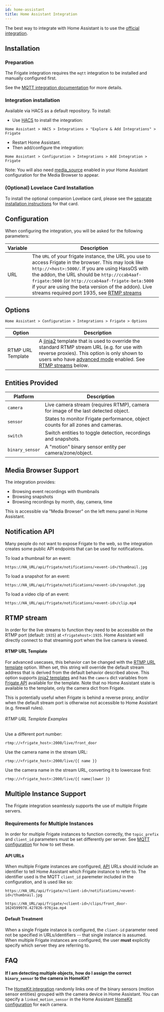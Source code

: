 ```yaml
---
id: home-assistant
title: Home Assistant Integration
---
```


The best way to integrate with Home Assistant is to use the [official integration](https://github.com/blakeblackshear/frigate-hass-integration).

## Installation

### Preparation

The Frigate integration requires the `mqtt` integration to be installed and
manually configured first.

See the [MQTT integration
documentation](https://www.home-assistant.io/integrations/mqtt/) for more
details.

### Integration installation

Available via HACS as a default repository. To install:

- Use [HACS](https://hacs.xyz/) to install the integration:

```
Home Assistant > HACS > Integrations > "Explore & Add Integrations" > Frigate
```

- Restart Home Assistant.
- Then add/configure the integration:

```
Home Assistant > Configuration > Integrations > Add Integration > Frigate
```

Note: You will also need
[media_source](https://www.home-assistant.io/integrations/media_source/) enabled
in your Home Assistant configuration for the Media Browser to appear.

### (Optional) Lovelace Card Installation

To install the optional companion Lovelace card, please see the [separate
installation instructions](https://github.com/dermotduffy/frigate-hass-card) for
that card.

## Configuration

When configuring the integration, you will be asked for the following parameters:

| Variable | Description                                                                                                                                                                                                                                                                                                                                                                      |
| -------- | -------------------------------------------------------------------------------------------------------------------------------------------------------------------------------------------------------------------------------------------------------------------------------------------------------------------------------------------------------------------------------- |
| URL      | The `URL` of your frigate instance, the URL you use to access Frigate in the browser. This may look like `http://<host>:5000/`. If you are using HassOS with the addon, the URL should be `http://ccab4aaf-frigate:5000` (or `http://ccab4aaf-frigate-beta:5000` if your are using the beta version of the addon). Live streams required port 1935, see [RTMP streams](#streams) |

<a name="options"></a>

## Options

```
Home Assistant > Configuration > Integrations > Frigate > Options
```

| Option            | Description                                                                                                                                                                                                                                                                                                                          |
| ----------------- | ------------------------------------------------------------------------------------------------------------------------------------------------------------------------------------------------------------------------------------------------------------------------------------------------------------------------------------ |
| RTMP URL Template | A [jinja2](https://jinja.palletsprojects.com/) template that is used to override the standard RTMP stream URL (e.g. for use with reverse proxies). This option is only shown to users who have [advanced mode](https://www.home-assistant.io/blog/2019/07/17/release-96/#advanced-mode) enabled. See [RTMP streams](#streams) below. |

## Entities Provided

| Platform        | Description                                                                       |
| --------------- | --------------------------------------------------------------------------------- |
| `camera`        | Live camera stream (requires RTMP), camera for image of the last detected object. |
| `sensor`        | States to monitor Frigate performance, object counts for all zones and cameras.   |
| `switch`        | Switch entities to toggle detection, recordings and snapshots.                    |
| `binary_sensor` | A "motion" binary sensor entity per camera/zone/object.                           |

## Media Browser Support

The integration provides:

- Browsing event recordings with thumbnails
- Browsing snapshots
- Browsing recordings by month, day, camera, time

This is accessible via "Media Browser" on the left menu panel in Home Assistant.

<a name="api"></a>

## Notification API

Many people do not want to expose Frigate to the web, so the integration creates some public API endpoints that can be used for notifications.

To load a thumbnail for an event:

```
https://HA_URL/api/frigate/notifications/<event-id>/thumbnail.jpg
```

To load a snapshot for an event:

```
https://HA_URL/api/frigate/notifications/<event-id>/snapshot.jpg
```

To load a video clip of an event:

```
https://HA_URL/api/frigate/notifications/<event-id>/clip.mp4
```

<a name="streams"></a>

## RTMP stream

In order for the live streams to function they need to be accessible on the RTMP
port (default: `1935`) at `<frigatehost>:1935`. Home Assistant will directly
connect to that streaming port when the live camera is viewed.

#### RTMP URL Template

For advanced usecases, this behavior can be changed with the [RTMP URL
template](#options) option. When set, this string will override the default stream
address that is derived from the default behavior described above. This option supports
[jinja2 templates](https://jinja.palletsprojects.com/) and has the `camera` dict
variables from [Frigate API](https://blakeblackshear.github.io/frigate/usage/api#apiconfig)
available for the template. Note that no Home Assistant state is available to the
template, only the camera dict from Frigate.

This is potentially useful when Frigate is behind a reverse proxy, and/or when
the default stream port is otherwise not accessible to Home Assistant (e.g.
firewall rules).

###### RTMP URL Template Examples

Use a different port number:

```
rtmp://<frigate_host>:2000/live/front_door
```

Use the camera name in the stream URL:

```
rtmp://<frigate_host>:2000/live/{{ name }}
```

Use the camera name in the stream URL, converting it to lowercase first:

```
rtmp://<frigate_host>:2000/live/{{ name|lower }}
```

## Multiple Instance Support

The Frigate integration seamlessly supports the use of multiple Frigate servers.

### Requirements for Multiple Instances

In order for multiple Frigate instances to function correctly, the
`topic_prefix` and `client_id` parameters must be set differently per server.
See [MQTT
configuration](https://blakeblackshear.github.io/frigate/configuration/index#mqtt)
for how to set these.

#### API URLs

When multiple Frigate instances are configured, [API](#api) URLs should include an
identifier to tell Home Assistant which Frigate instance to refer to. The
identifier used is the MQTT `client_id` paremeter included in the configuration,
and is used like so:

```
https://HA_URL/api/frigate/<client-id>/notifications/<event-id>/thumbnail.jpg
```

```
https://HA_URL/api/frigate/<client-id>/clips/front_door-1624599978.427826-976jaa.mp4
```

#### Default Treatment

When a single Frigate instance is configured, the `client-id` parameter need not
be specified in URLs/identifiers -- that single instance is assumed. When
multiple Frigate instances are configured, the user **must** explicitly specify
which server they are referring to.

## FAQ

#### If I am detecting multiple objects, how do I assign the correct `binary_sensor` to the camera in HomeKit?

The [HomeKit integration](https://www.home-assistant.io/integrations/homekit/) randomly links one of the binary sensors (motion sensor entities) grouped with the camera device in Home Assistant. You can specify a `linked_motion_sensor` in the Home Assistant [HomeKit configuration](https://www.home-assistant.io/integrations/homekit/#linked_motion_sensor) for each camera.
